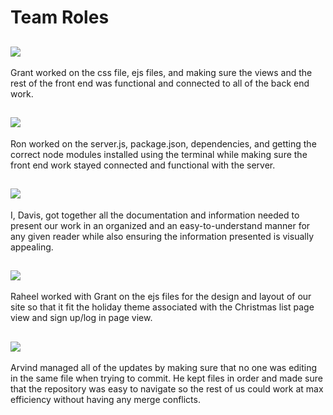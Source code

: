 # Team Roles
## <img src = "https://img.shields.io/badge/Front%20End%20Lead-Grant%20Wilson-brightgreen">
Grant worked on the css file, ejs files, and making sure the views and the rest of the front end was functional and connected to all of the back end work.
## <img src = "https://img.shields.io/badge/Back%20End%20Lead-Ron%20Joshi-orange">
Ron worked on the server.js, package.json, dependencies, and getting the correct node modules installed using the terminal while making sure the front end work stayed connected and functional with the server.
## <img src = "https://img.shields.io/badge/Documentation%20Lead-Davis%20Atwell-9cf">
I, Davis, got together all the documentation and information needed to present our work in an organized and an easy-to-understand manner for any given reader while also ensuring the information presented is visually appealing.
## <img src = "https://img.shields.io/badge/Design%20Lead-Raheel%20Qamar-red">
Raheel worked with Grant on the ejs files for the design and layout of our site so that it fit the holiday theme associated with the Christmas list page view and sign up/log in page view.
## <img src = "https://img.shields.io/badge/Git%20Hub%20Lead-Arvind%20Verelli-yellow">
Arvind managed all of the updates by making sure that no one was editing in the same file when trying to commit. He kept files in order and made sure that the repository was easy to navigate so the rest of us could work at max efficiency without having any merge conflicts.
